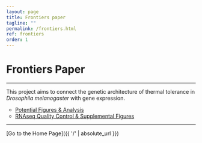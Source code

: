 ```yaml
---
layout: page
title: Frontiers paper
tagline: ""
permalink: /frontiers.html
ref: frontiers
order: 1
---
```


# Frontiers Paper
---

This project aims to connect the genetic architecture of thermal tolerance in _Drosophila melanogaster_ with gene expression.

<ul style="list-style-type:circle;">
  <li><a href="https://tsoleary.github.io/rna_seq/cahan/scripts/tso_analysis.html" target="_blank" >Potential Figures & Analysis</a></li>
  <li><a href = "https://tsoleary.github.io/rna_seq/cahan/results/whole_body_heat_cold_shock_report.html" target="_blank">RNAseq Quality Control & Supplemental Figures</a></li>
</ul>  



---

[Go to the Home Page]({{ '/' | absolute_url }})

